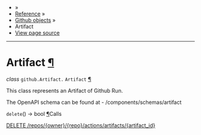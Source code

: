 - »
- [Reference](https://pygithub.readthedocs.io/en/stable/reference.html) »
- [Github objects](https://pygithub.readthedocs.io/en/stable/github_objects.html) »
- Artifact
- [View page source](https://pygithub.readthedocs.io/en/stable/_sources/github_objects/Artifact.rst.txt)

* * *

# Artifact [¶](https://pygithub.readthedocs.io/en/stable/github_objects/Artifact.html\#artifact "Permalink to this headline")

_class_ `github.Artifact.` `Artifact` [¶](https://pygithub.readthedocs.io/en/stable/github_objects/Artifact.html#github.Artifact.Artifact "Permalink to this definition")

This class represents an Artifact of Github Run.

The OpenAPI schema can be found at
\- /components/schemas/artifact

`delete`() → bool [¶](https://pygithub.readthedocs.io/en/stable/github_objects/Artifact.html#github.Artifact.Artifact.delete "Permalink to this definition")Calls

[DELETE /repos/{owner}/{repo}/actions/artifacts/{artifact\_id}](https://docs.github.com/en/rest/actions/artifacts#delete-an-artifact)